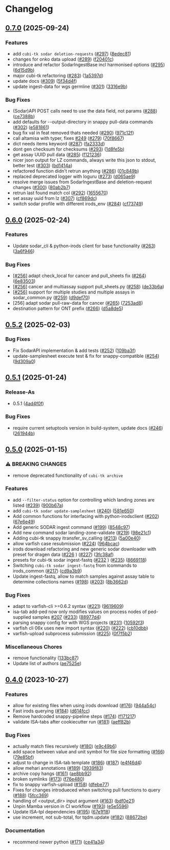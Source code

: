 # Changelog

## [0.7.0](https://github.com/bihealth/cubi-tk/compare/v0.6.0...v0.7.0) (2025-09-24)


### Features

* add `cubi-tk sodar deletion-requests` ([#297](https://github.com/bihealth/cubi-tk/issues/297)) ([8edec81](https://github.com/bihealth/cubi-tk/commit/8edec813b9041b62e89c98e9b9950d9c5c0e96d3))
* changes for onko data upload ([#289](https://github.com/bihealth/cubi-tk/issues/289)) ([f20401c](https://github.com/bihealth/cubi-tk/commit/f20401c7822da0226f045f0c7145678f8f58fcc0))
* introduce and refactor SodarIngestBase incl harmonised options ([#295](https://github.com/bihealth/cubi-tk/issues/295)) ([6d15d9b](https://github.com/bihealth/cubi-tk/commit/6d15d9b9630515d93c5c42396c94d8a275add0b4))
* major cubi-tk refactoring ([#283](https://github.com/bihealth/cubi-tk/issues/283)) ([1a5397d](https://github.com/bihealth/cubi-tk/commit/1a5397dc04f890b2cbf74666e6c1c3731ae25158))
* update docs ([#309](https://github.com/bihealth/cubi-tk/issues/309)) ([5f34d4f](https://github.com/bihealth/cubi-tk/commit/5f34d4f33962fbc8bca5ae8c009d75fb7ecd7ce4))
* update ingest-data for wgs germline ([#301](https://github.com/bihealth/cubi-tk/issues/301)) ([3316e9b](https://github.com/bihealth/cubi-tk/commit/3316e9b56f550deb3db1d4f4b1931aa8b458cffa))


### Bug Fixes

* (Sodar)API POST calls need to use the data field, not params ([#288](https://github.com/bihealth/cubi-tk/issues/288)) ([ce7388b](https://github.com/bihealth/cubi-tk/commit/ce7388bc9d333734da896c7d066e05032c9acaae))
* add defaults for --output-directory in snappy pull-data commands ([#302](https://github.com/bihealth/cubi-tk/issues/302)) ([e581861](https://github.com/bihealth/cubi-tk/commit/e581861b1de69f1c638bf78dc31c87bb0e1e5dc8))
* bug fix val in feat removed thats needed ([#290](https://github.com/bihealth/cubi-tk/issues/290)) ([971c12f](https://github.com/bihealth/cubi-tk/commit/971c12f00a392782d1103236f4541a3bad95c72b))
* call altamisa with typer, fixes [#249](https://github.com/bihealth/cubi-tk/issues/249) ([#279](https://github.com/bihealth/cubi-tk/issues/279)) ([70f8667](https://github.com/bihealth/cubi-tk/commit/70f8667e5d8f07a6394d3c8ea24b68bdec4845ef))
* dict needs items keyword ([#287](https://github.com/bihealth/cubi-tk/issues/287)) ([fa2333d](https://github.com/bihealth/cubi-tk/commit/fa2333d095ee55b322d1bae9a73f6bf8277d649b))
* dont gen checksum for checksums ([#293](https://github.com/bihealth/cubi-tk/issues/293)) ([1d8fe5b](https://github.com/bihealth/cubi-tk/commit/1d8fe5bb8b175a6ea42f213f44d768607d3c94fd))
* get assay UUID pull data ([#285](https://github.com/bihealth/cubi-tk/issues/285)) ([f121236](https://github.com/bihealth/cubi-tk/commit/f121236c61c3238c57da58350fff8ae0abec96ad))
* nicer json output for LZ commands, always write this json to stdout, better test ([#303](https://github.com/bihealth/cubi-tk/issues/303)) ([bd1414a](https://github.com/bihealth/cubi-tk/commit/bd1414a56ed854720b5ed0d926480e1851ffe1eb))
* refactored function didn't retrun anything ([#286](https://github.com/bihealth/cubi-tk/issues/286)) ([01c849b](https://github.com/bihealth/cubi-tk/commit/01c849b9e02b4b7a9cd922b5b0adb19fe0d62674))
* replaced deprecated logger with loguru ([#273](https://github.com/bihealth/cubi-tk/issues/273)) ([d065ae9](https://github.com/bihealth/cubi-tk/commit/d065ae9be57b6fc3fe308f5b493aed1e11a1cb8a))
* resolve merge issues from SodarIngestBase and deletion-request changes ([#300](https://github.com/bihealth/cubi-tk/issues/300)) ([80ab2b7](https://github.com/bihealth/cubi-tk/commit/80ab2b7f19e7cf6e0eda5a34a1158d2e41d987a2))
* retrun last found match col ([#292](https://github.com/bihealth/cubi-tk/issues/292)) ([1655670](https://github.com/bihealth/cubi-tk/commit/16556709a8b3dd899d551364392896f69a13d247))
* set assay uuid from lz ([#307](https://github.com/bihealth/cubi-tk/issues/307)) ([cf869dc](https://github.com/bihealth/cubi-tk/commit/cf869dc2b38a8afc85d69a5b4358b4e6bea357d4))
* switch sodar profile with different irods_env ([#284](https://github.com/bihealth/cubi-tk/issues/284)) ([cf73749](https://github.com/bihealth/cubi-tk/commit/cf73749b9f6e2cb0f3d9b53ef7c88b4556ce9ce1))

## [0.6.0](https://github.com/bihealth/cubi-tk/compare/v0.5.2...v0.6.0) (2025-02-24)


### Features

* Update sodar_cli & python-irods client for base functionality ([#263](https://github.com/bihealth/cubi-tk/issues/263)) ([3a6f946](https://github.com/bihealth/cubi-tk/commit/3a6f946dd7d03851f7faa9442988cefa41096124))


### Bug Fixes

* [[#256](https://github.com/bihealth/cubi-tk/issues/256)] adapt check_local for cancer and pull_sheets fix ([#264](https://github.com/bihealth/cubi-tk/issues/264)) ([6e83503](https://github.com/bihealth/cubi-tk/commit/6e83503d5c33d319edc25ecac4b6ac5ce373f0ea))
* [[#256](https://github.com/bihealth/cubi-tk/issues/256)] cancer and multiassay support pull_sheets.py ([#258](https://github.com/bihealth/cubi-tk/issues/258)) ([de33b6a](https://github.com/bihealth/cubi-tk/commit/de33b6aba132ae2d50baa0c5af9c39b1323512fc))
* [[#256](https://github.com/bihealth/cubi-tk/issues/256)] support for multiple studies and multiple assays in sodar_common.py ([#259](https://github.com/bihealth/cubi-tk/issues/259)) ([d9def70](https://github.com/bihealth/cubi-tk/commit/d9def70fff67756424a9b7b345184002a0e87eab))
* [256] adapt sodar pull-raw-data for cancer ([#265](https://github.com/bihealth/cubi-tk/issues/265)) ([7253ad8](https://github.com/bihealth/cubi-tk/commit/7253ad85792482269f21fa7df0068ee59d8d4866))
* destination pattern for ONT prefix ([#266](https://github.com/bihealth/cubi-tk/issues/266)) ([d5a8de5](https://github.com/bihealth/cubi-tk/commit/d5a8de55299490182a4bee1113e60d02cc983fae))

## [0.5.2](https://github.com/bihealth/cubi-tk/compare/v0.5.1...v0.5.2) (2025-02-03)


### Bug Fixes

* Fix SodarAPI implementation & add tests ([#252](https://github.com/bihealth/cubi-tk/issues/252)) ([109ba3f](https://github.com/bihealth/cubi-tk/commit/109ba3f89f6eeca5eaca59a635ab7ad7d59487c4))
* update-samplesheet execute test & fix for snappy-compatible ([#254](https://github.com/bihealth/cubi-tk/issues/254)) ([9d309a0](https://github.com/bihealth/cubi-tk/commit/9d309a09ac79ddba99edaa9ff8f49ac2c209d380))

## [0.5.1](https://github.com/bihealth/cubi-tk/compare/v0.5.0...v0.5.1) (2025-01-24)


### Release-As

* 0.5.1 ([4ad4f0f](https://github.com/bihealth/cubi-tk/commit/4ad4f0f747961ec54069737e9a0c32207e5265a0))


### Bug Fixes

* require current setuptools version in build-system, update docs ([#246](https://github.com/bihealth/cubi-tk/issues/246)) ([261944b](https://github.com/bihealth/cubi-tk/commit/261944b86ecc6560ca13a7a683217ac5feed11b7))

## [0.5.0](https://github.com/bihealth/cubi-tk/compare/v0.4.0...v0.5.0) (2025-01-15)


### ⚠ BREAKING CHANGES

* remove deprecated functionality of `cubi-tk archive`

### Features

* add `--filter-status` option for controlling which landing zones are listed ([#239](https://github.com/bihealth/cubi-tk/issues/239)) ([900b67a](https://github.com/bihealth/cubi-tk/commit/900b67a26130c8fccbcb338fcb666f03779b181f))
* add `cubi-tk sodar update-samplesheet` ([#240](https://github.com/bihealth/cubi-tk/issues/240)) ([581e650](https://github.com/bihealth/cubi-tk/commit/581e65090c6147330f8077bb7f73622434e20f45))
* Add common functions for interfacing with python-irodsclient ([#202](https://github.com/bihealth/cubi-tk/issues/202)) ([67e6e49](https://github.com/bihealth/cubi-tk/commit/67e6e492642d13d2561ff313e84849dd21a298cb))
* Add generic SODAR ingest command ([#199](https://github.com/bihealth/cubi-tk/issues/199)) ([8548c97](https://github.com/bihealth/cubi-tk/commit/8548c9763565901596b5d2675657b7940a6440a1))
* Add new command sodar landing-zone-validate ([#219](https://github.com/bihealth/cubi-tk/issues/219)) ([98e21c1](https://github.com/bihealth/cubi-tk/commit/98e21c199e25f4ca99bc5376de5bcc21da265129))
* Adding cubi-tk snappy itransfer_sv_calling ([#213](https://github.com/bihealth/cubi-tk/issues/213)) ([5a00e40](https://github.com/bihealth/cubi-tk/commit/5a00e40c9c12d02935326a24e0a0fda83329183d))
* allow varfish case resubmission ([#224](https://github.com/bihealth/cubi-tk/issues/224)) ([964bcac](https://github.com/bihealth/cubi-tk/commit/964bcacfe665818bcafc4466b2358011e13c0f89))
* irods download refactoring and new generic sodar downloader with preset for dragen data ([#226](https://github.com/bihealth/cubi-tk/issues/226) ) ([#227](https://github.com/bihealth/cubi-tk/issues/227)) ([3fc38af](https://github.com/bihealth/cubi-tk/commit/3fc38af8fc913f58845b1efae15dcabbfc75b919))
* presets for cubi-tk sodar ingest-fastq ([#232](https://github.com/bihealth/cubi-tk/issues/232) ) ([#235](https://github.com/bihealth/cubi-tk/issues/235)) ([8669118](https://github.com/bihealth/cubi-tk/commit/8669118d389ae038c0758cd9dabbfe58435878d5))
* Switching `cubi-tk sodar ingest-fastq` from icommands to irods_common ([#217](https://github.com/bihealth/cubi-tk/issues/217)) ([cd9a3b9](https://github.com/bihealth/cubi-tk/commit/cd9a3b9d6ccfa49ccf44e10152b17df30009b2a4))
* Update ingest-fastq, allow to match samples against assay table to determine collections names ([#198](https://github.com/bihealth/cubi-tk/issues/198)) ([#203](https://github.com/bihealth/cubi-tk/issues/203)) ([8b3662d](https://github.com/bihealth/cubi-tk/commit/8b3662daeacfa18a320a2168c2cdc5013213ad3c))


### Bug Fixes

* adapt to varfish-cli &gt;=0.6.2 syntax ([#221](https://github.com/bihealth/cubi-tk/issues/221)) ([9619609](https://github.com/bihealth/cubi-tk/commit/9619609483f1f0f753d19354ab8957692b7f7898))
* isa-tab add-ped now only modifies values on process nodes of ped-supplied samples [#207](https://github.com/bihealth/cubi-tk/issues/207) ([#233](https://github.com/bihealth/cubi-tk/issues/233)) ([88977d4](https://github.com/bihealth/cubi-tk/commit/88977d427731db93a0e91b37ddba74e19835a012))
* parsing snappy config for  with WGS projects ([#231](https://github.com/bihealth/cubi-tk/issues/231)) ([10592f3](https://github.com/bihealth/cubi-tk/commit/10592f3a37601d4598458cf543dbb38c6113b552))
* varfish cli 06x uses new import syntax ([#220](https://github.com/bihealth/cubi-tk/issues/220)) ([#222](https://github.com/bihealth/cubi-tk/issues/222)) ([cb10dbb](https://github.com/bihealth/cubi-tk/commit/cb10dbbcedd9e9d287428f14873420c5b6d4898c))
* varfish-upload subprocess submission ([#225](https://github.com/bihealth/cubi-tk/issues/225)) ([0f7f5b2](https://github.com/bihealth/cubi-tk/commit/0f7f5b2d46d0f955eb70faf8741cc44033fe63ce))


### Miscellaneous Chores

* remove  functionality ([133bc87](https://github.com/bihealth/cubi-tk/commit/133bc87d3b75a7beb6611f92084f683593d8cf0b))
* Update list of authors ([ae7525e](https://github.com/bihealth/cubi-tk/commit/ae7525ef6e69632b3c968c79f2d8b5899e888084))

## [0.4.0](https://www.github.com/bihealth/cubi-tk/compare/v0.3.0...v0.4.0) (2023-10-27)


### Features

* allow for existing files when using irods download ([#176](https://www.github.com/bihealth/cubi-tk/issues/176)) ([944a54c](https://www.github.com/bihealth/cubi-tk/commit/944a54c7ca5a33655eeffd4906d6aa0525550b0f))
* Fast irods querying ([#184](https://www.github.com/bihealth/cubi-tk/issues/184)) ([d614fcc](https://www.github.com/bihealth/cubi-tk/commit/d614fcc305cda3e629726a1136f7ebdb5915fb5b))
* Remove hardcoded snappy-pipeline steps ([#174](https://www.github.com/bihealth/cubi-tk/issues/174)) ([f171217](https://www.github.com/bihealth/cubi-tk/commit/f171217bdd40927ae31e4deae802b227845f2dc9))
* validate ISA-tabs after cookiecutter run ([#181](https://www.github.com/bihealth/cubi-tk/issues/181)) ([aeff82b](https://www.github.com/bihealth/cubi-tk/commit/aeff82b8d47c075f74fd6954c18d67b9b38f2be0))


### Bug Fixes

* actually match files recursively ([#180](https://www.github.com/bihealth/cubi-tk/issues/180)) ([e9c49b6](https://www.github.com/bihealth/cubi-tk/commit/e9c49b66a973a459b6d89b40469d9e1e0d31d97c))
* add space between value and unit symbol for file size formatting ([#166](https://www.github.com/bihealth/cubi-tk/issues/166)) ([79e85bf](https://www.github.com/bihealth/cubi-tk/commit/79e85bf4ae1686f5c5291254a836ce2a4580277a))
* adjust to change in ISA-tab template ([#186](https://www.github.com/bihealth/cubi-tk/issues/186)) ([#187](https://www.github.com/bihealth/cubi-tk/issues/187)) ([e4f46d4](https://www.github.com/bihealth/cubi-tk/commit/e4f46d47a5fcc22d3bb33f6c878c7194c25eb27c))
* allow mehari annotations ([#189](https://www.github.com/bihealth/cubi-tk/issues/189)) ([3939f83](https://www.github.com/bihealth/cubi-tk/commit/3939f83bf510d0dfdcfd698234c27f550342c20e))
* archive copy hangs ([#161](https://www.github.com/bihealth/cubi-tk/issues/161)) ([ae8bb92](https://www.github.com/bihealth/cubi-tk/commit/ae8bb92f6f4395f9a6ebd315d36870274197790e))
* broken symlinks ([#173](https://www.github.com/bihealth/cubi-tk/issues/173)) ([f76e480](https://www.github.com/bihealth/cubi-tk/commit/f76e480a9306b657467f76109f2e940ced32cbf0))
* fix to snappy varfish-upload ([#158](https://www.github.com/bihealth/cubi-tk/issues/158)) ([dfebe77](https://www.github.com/bihealth/cubi-tk/commit/dfebe7724e27522faa12dd18b7be495732efb12c))
* Fixes for changes introdueced when switching pull functions to query ([#188](https://www.github.com/bihealth/cubi-tk/issues/188)) ([5fcc369](https://www.github.com/bihealth/cubi-tk/commit/5fcc369be323ca802f5da6c1e0b545f2b9af1743))
* handling of <output_dir> input argument ([#163](https://www.github.com/bihealth/cubi-tk/issues/163)) ([bdf0e21](https://www.github.com/bihealth/cubi-tk/commit/bdf0e21f8c83e199877afcfef86163cd32cd0c9c))
* Unpin Mamba version in CI workflow ([#193](https://www.github.com/bihealth/cubi-tk/issues/193)) ([e5e5596](https://www.github.com/bihealth/cubi-tk/commit/e5e5596118ea19205cf1eb2afb1b3c9e92a2ef4e))
* Update ISA-tpl dependencies ([#195](https://www.github.com/bihealth/cubi-tk/issues/195)) ([67e1f18](https://www.github.com/bihealth/cubi-tk/commit/67e1f180445e5fbc1fbafd22578c257811210121))
* use increment, not sub-total, for tqdm.update ([#182](https://www.github.com/bihealth/cubi-tk/issues/182)) ([88672be](https://www.github.com/bihealth/cubi-tk/commit/88672be4132e241cff499ce590a3712b2fe30bb0))


### Documentation

* recommend newer python ([#171](https://www.github.com/bihealth/cubi-tk/issues/171)) ([ce41a34](https://www.github.com/bihealth/cubi-tk/commit/ce41a3463463fc27ccf1c240437bded4b16f46bb))

